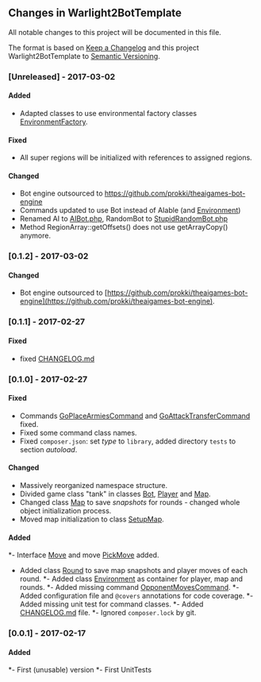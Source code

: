## Changes in Warlight2BotTemplate

All notable changes to this project will be documented in this file.

The format is based on [Keep a Changelog](http://keepachangelog.com/) and this project Warlight2BotTemplate to [Semantic Versioning](http://semver.org/).

### [Unreleased] - 2017-03-02

#### Added
* Adapted classes to use environmental factory classes [EnvironmentFactory](src/Game/EnvironmentFactory.php).

#### Fixed
* All super regions will be initialized with references to assigned regions.
    
#### Changed
* Bot engine outsourced to https://github.com/prokki/theaigames-bot-engine
* Commands updated to use Bot instead of AIable (and [Environment](src/Game/Environment.php))
* Renamed AI to [AIBot.php](src/Bot/AIBot.php), RandomBot to [StupidRandomBot.php](src/Bot/StupidRandomBot.php)
* Method RegionArray::getOffsets() does not use getArrayCopy() anymore.

### [0.1.2] - 2017-03-02

#### Changed

* Bot engine outsourced to [https://github.com/prokki/theaigames-bot-engine](https://github.com/prokki/theaigames-bot-engine).

### [0.1.1] - 2017-02-27

#### Fixed

* fixed [CHANGELOG.md](CHANGELOG.md)

### [0.1.0] - 2017-02-27

#### Fixed

* Commands [GoPlaceArmiesCommand](src/Command/GoPlaceArmiesCommand.php) and [GoAttackTransferCommand](src/Command/GoAttackTransferCommand.php) fixed.
* Fixed some command class names.
* Fixed `composer.json`: set _type_ to `library`, added directory `tests` to section _autoload_.

#### Changed

* Massively reorganized namespace structure.
* Divided game class "tank" in classes [Bot](src/Bot.php), [Player](src/Game/Player.php) and [Map](src/Game/Map.php).
* Changed class [Map](src/Game/Map.php) to save _snapshots_ for rounds - changed whole object initialization process.
* Moved map initialization to class [SetupMap](src/Game/SetupMap.php).

#### Added

*- Interface [Move](src/Game/Move/Move) and move [PickMove](src/Game/Move/PickMove) added.
* Added class [Round](src/Game/Round.php) to save map snapshots and player moves of each round.
*- Added class [Environment](src/Game/Environment.php) as container for player, map and rounds.
*- Added missing command [OpponentMovesCommand](src/Command/OpponentMovesCommand.php).
*- Added configuration file and `@covers` annotations for code coverage.
*- Added missing unit test for command classes.
*- Added [CHANGELOG.md](CHANGELOG.md) file.
*- Ignored `composer.lock` by git.
 
### [0.0.1] - 2017-02-17

#### Added

*- First (unusable) version
*- First UnitTests